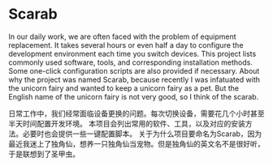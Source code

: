 # Scarab

In our daily work, we are often faced with the problem of equipment replacement. 
It takes several hours or even half a day to configure the development environment each time you switch devices. 
This project lists commonly used software, tools, and corresponding installation methods. 
Some one-click configuration scripts are also provided if necessary.
About why the project was named Scarab, because recently I was infatuated with the unicorn fairy and wanted to keep a 
unicorn fairy as a pet. But the English name of the unicorn fairy is not very good, so I think of the scarab.

日常工作中，我们经常面临设备更换的问题。每次切换设备，需要花几个小时甚至半天时间配置开发环境。
本项目会列出常用的软件、工具，以及对应的安装方法。必要时也会提供一些一键配置脚本。
关于为什么项目要命名为Scarab，因为最近我迷上了独角仙，想养一只独角仙当宠物。但是独角仙的英文名不是很好听，于是联想到了圣甲虫。